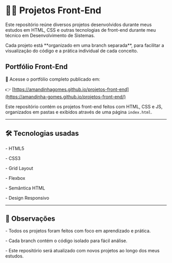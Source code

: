 # 🧑‍💻 Projetos Front-End 

Este repositório reúne diversos projetos desenvolvidos durante meus estudos em HTML, CSS e outras tecnologias de front-end durante meu técnico em Desenvolvimento de Sistemas.  

Cada projeto está \*\*organizado em uma branch separada\*\*, para facilitar a visualização do código e a prática individual de cada conceito.

## Portfólio Front-End

🎯 Acesse o portfólio completo publicado em:

👉 [https://amandinhagomes.github.io/projetos-front-end](https://amandinha-gomes.github.io/projetos-front-end/)

Este repositório contém os projetos front-end feitos com HTML, CSS e JS, organizados em pastas e exibidos através de uma página `index.html`.


---


## 🛠️ Tecnologias usadas

\- HTML5

\- CSS3

\- Grid Layout

\- Flexbox

\- Semântica HTML

\- Design Responsivo


---


## 📌 Observações

\- Todos os projetos foram feitos com foco em aprendizado e prática.

\- Cada branch contém o código isolado para fácil análise.

\- Este repositório será atualizado com novos projetos ao longo dos meus estudos.
